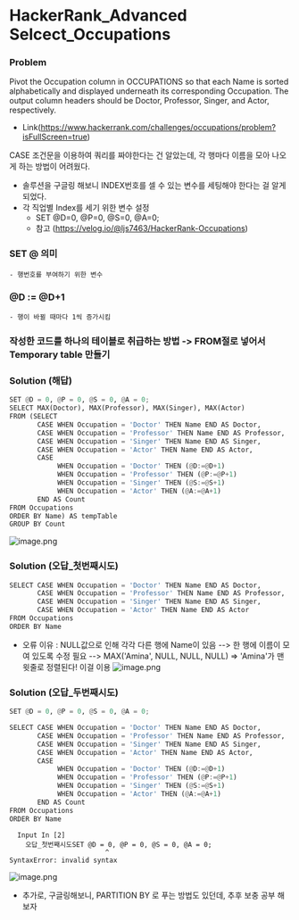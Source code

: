 # HackerRank_Advanced Selcect_Occupations

### Problem
Pivot the Occupation column in OCCUPATIONS so that each Name is sorted alphabetically and displayed underneath its corresponding Occupation. The output column headers should be Doctor, Professor, Singer, and Actor, respectively.
- Link(https://www.hackerrank.com/challenges/occupations/problem?isFullScreen=true)

CASE 조건문을 이용하여 쿼리를 짜야한다는 건 알았는데, 각 행마다 이름을 모아 나오게 하는 방법이 어려웠다.
 * 솔루션을 구글링 해보니 INDEX번호를 셀 수 있는 변수를 세팅해야 한다는 걸 알게되었다.
 * 각 직업별 Index를 세기 위한 변수 설정
    * SET @D=0, @P=0, @S=0, @A=0;
    * 참고 (https://velog.io/@ljs7463/HackerRank-Occupations)

### SET @ 의미
    - 행번호를 부여하기 위한 변수
### @D := @D+1
    - 행이 바뀔 때마다 1씩 증가시킴
### 작성한 코드를 하나의 테이블로 취급하는 방법 -> FROM절로 넣어서 Temporary table 만들기

### Solution (해답)


```python
SET @D = 0, @P = 0, @S = 0, @A = 0;
SELECT MAX(Doctor), MAX(Professor), MAX(Singer), MAX(Actor)
FROM (SELECT
       CASE WHEN Occupation = 'Doctor' THEN Name END AS Doctor,
       CASE WHEN Occupation = 'Professor' THEN Name END AS Professor, 
       CASE WHEN Occupation = 'Singer' THEN Name END AS Singer,
       CASE WHEN Occupation = 'Actor' THEN Name END AS Actor,
       CASE 
            WHEN Occupation = 'Doctor' THEN (@D:=@D+1)
            WHEN Occupation = 'Professor' THEN (@P:=@P+1)
            WHEN Occupation = 'Singer' THEN (@S:=@S+1)
            WHEN Occupation = 'Actor' THEN (@A:=@A+1)
       END AS Count
FROM Occupations
ORDER BY Name) AS tempTable
GROUP BY Count
```

![image.png](attachment:image.png)

### Solution (오답_첫번째시도)


```python
SELECT CASE WHEN Occupation = 'Doctor' THEN Name END AS Doctor,
       CASE WHEN Occupation = 'Professor' THEN Name END AS Professor, 
       CASE WHEN Occupation = 'Singer' THEN Name END AS Singer, 
       CASE WHEN Occupation = 'Actor' THEN Name END AS Actor
FROM Occupations
ORDER BY Name
```

* 오류 이유 : NULL값으로 인해 각각 다른 행에 Name이 있음
    --> 한 행에 이름이 모여 있도록 수정 필요
    --> MAX('Amina', NULL, NULL, NULL) => 'Amina'가 맨 윗줄로 정렬된다! 이걸 이용
![image.png](attachment:image.png)

### Solution (오답_두번째시도)


```python
SET @D = 0, @P = 0, @S = 0, @A = 0;

SELECT CASE WHEN Occupation = 'Doctor' THEN Name END AS Doctor,
       CASE WHEN Occupation = 'Professor' THEN Name END AS Professor, 
       CASE WHEN Occupation = 'Singer' THEN Name END AS Singer,
       CASE WHEN Occupation = 'Actor' THEN Name END AS Actor,
       CASE 
            WHEN Occupation = 'Doctor' THEN (@D:=@D+1)
            WHEN Occupation = 'Professor' THEN (@P:=@P+1)
            WHEN Occupation = 'Singer' THEN (@S:=@S+1)
            WHEN Occupation = 'Actor' THEN (@A:=@A+1)
       END AS Count   
FROM Occupations
ORDER BY Name
```


      Input In [2]
        오답_첫번째시도SET @D = 0, @P = 0, @S = 0, @A = 0;
                            ^
    SyntaxError: invalid syntax
    


![image.png](attachment:image.png)

* 추가로, 구글링해보니, PARTITION BY 로 푸는 방법도 있던데, 추후 보충 공부 해보자
